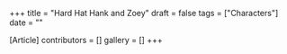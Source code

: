 +++
title = "Hard Hat Hank and Zoey"
draft = false
tags = ["Characters"]
date = ""

[Article]
contributors = []
gallery = []
+++